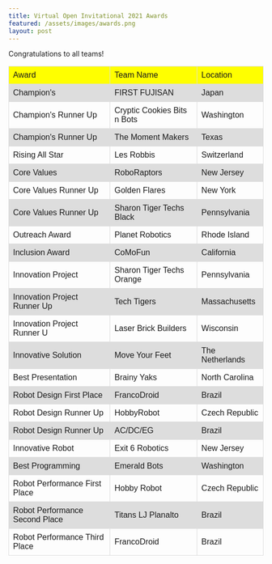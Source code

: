 ```yaml
---
title: Virtual Open Invitational 2021 Awards
featured: /assets/images/awards.png
layout: post
---
```


<p>Congratulations to all teams!</p>

<style>
  table {
    font-family: arial, sans-serif;
    border-collapse: collapse;
    width: 100%;
  }

  td,
  th {
    border: 1px solid #dddddd;
    text-align: left;
    padding: 8px;
  }

  tr:nth-child(even) {
    background-color: #dddddd;
  }
</style>
<table>
  <tr style="background-color: yellow;">
    <td>Award</td>
    <td>Team Name</td>
    <td>Location</td>
  </tr>
  <tr>
    <td>Champion's</td>
    <td>FIRST FUJISAN</td>
    <td>Japan </td>
  </tr>
  <tr>
    <td>Champion's Runner Up</td>
    <td>Cryptic Cookies Bits n Bots</td>
    <td>Washington</td>
  </tr>
  <tr>
    <td>Champion's Runner Up</td>
    <td>The Moment Makers</td>
    <td>Texas</td>
  </tr>
  <tr>
    <td>Rising All Star</td>
    <td>Les Robbis</td>
    <td>Switzerland</td>
  </tr>
  <tr>
    <td>Core Values</td>
    <td>RoboRaptors</td>
    <td>New Jersey</td>
  </tr>
  <tr>
    <td>Core Values Runner Up</td>
    <td>Golden Flares</td>
    <td>New York</td>
  </tr>
  <tr>
    <td>Core Values Runner Up</td>
    <td>Sharon Tiger Techs Black</td>
    <td>Pennsylvania</td>
  </tr>
  <tr>
    <td>Outreach Award</td>
    <td>Planet Robotics</td>
    <td>Rhode Island</td>
  </tr>
  <tr>
    <td>Inclusion Award</td>
    <td>CoMoFun</td>
    <td>California</td>
  </tr>
  <tr>
    <td>Innovation Project</td>
    <td>Sharon Tiger Techs Orange</td>
    <td>Pennsylvania</td>
  </tr>
  <tr>
    <td>Innovation Project Runner Up</td>
    <td>Tech Tigers</td>
    <td>Massachusetts</td>
  </tr>
  <tr>
    <td>Innovation Project Runner U</td>
    <td>Laser Brick Builders</td>
    <td>Wisconsin</td>
  </tr>
  <tr>
    <td>Innovative Solution</td>
    <td>Move Your Feet</td>
    <td>The Netherlands</td>
  </tr>
  <tr>
    <td>Best Presentation</td>
    <td>Brainy Yaks</td>
    <td>North Carolina</td>
  </tr>
  <tr>
    <td>Robot Design First Place</td>
    <td>FrancoDroid</td>
    <td>Brazil</td>
  </tr>
  <tr>
    <td>Robot Design Runner Up</td>
    <td>HobbyRobot</td>
    <td>Czech Republic</td>
  </tr>
  <tr>
    <td>Robot Design Runner Up</td>
    <td>AC/DC/EG</td>
    <td>Brazil</td>
  </tr>
  <tr>
    <td>Innovative Robot</td>
    <td>Exit 6 Robotics</td>
    <td>New Jersey</td>
  </tr>
  <tr>
    <td>Best Programming</td>
    <td>Emerald Bots</td>
    <td>Washington</td>
  </tr>
  <tr>
    <td>Robot Performance First Place</td>
    <td>Hobby Robot</td>
    <td>Czech Republic</td>
  </tr>
  <tr>
    <td>Robot Performance Second Place</td>
    <td>Titans LJ Planalto</td>
    <td>Brazil</td>
  </tr>
  <tr>
    <td>Robot Performance Third Place</td>
    <td>FrancoDroid</td>
    <td>Brazil</td>
  </tr>


</table>
